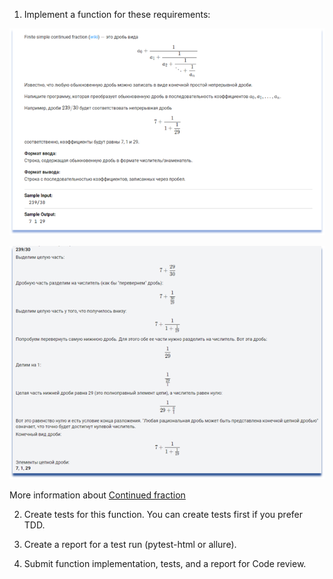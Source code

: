 1. Implement a function for these requirements:

![Task description](Picture1.png)

![Task description](Picture2.png)

More information about [Continued fraction](https://en.wikipedia.org/wiki/Continued_fraction)

2. Create tests for this function. You can create tests first if you prefer TDD.

3. Create a report for a test run (pytest-html or allure).

4. Submit function implementation, tests, and a report for Code review.

